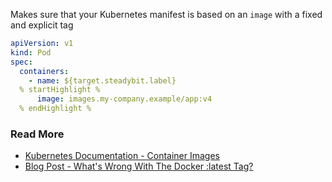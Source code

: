 Makes sure that your Kubernetes manifest is based on an `image` with a fixed and explicit tag

```yaml
apiVersion: v1
kind: Pod
spec:
  containers:
    - name: ${target.steadybit.label}
  % startHighlight %
      image: images.my-company.example/app:v4
  % endHighlight %

```

### Read More
- [Kubernetes Documentation - Container Images](https://kubernetes.io/docs/concepts/configuration/overview/#container-images)
- [Blog Post - What&apos;s Wrong With The Docker :latest Tag?](https://vsupalov.com/docker-latest-tag/)
